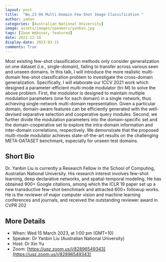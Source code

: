 ```yaml
---
layout: post
title:  "No.23-04 Multi-Domain Few-Shot Image Classification "
author: yadan
categories: [Australian National University]
image: assets/images/speakers/yanbin.jpg
tags: [Zoom Webinar, featured]
date: 2022-12-18
display-date: 2023-03-15
comments: True
---
```

Most existing few-shot classification methods only consider generalization on one dataset (i.e., single-domain), failing to transfer across various seen and unseen domains. 
In this talk, I will introduce the more realistic multi-domain few-shot classification problem to investigate the cross-domain generalization. Specifically, I will elaborate our ICCV 2021 work which designed a  parameter-efficient multi-mode modulator (tri-M) to solve the above problem. First, the modulator is designed to maintain multiple modulation parameters (one for each domain) in a single network, thus achieving single-network multi-domain representation. Given a particular domain, domain-aware features can be efficiently generated with the well-devised separative selection and cooperative query modules. Second, we further divide the modulation parameters into the domain-specific set and the domain-cooperative set to explore the intra-domain information and inter-domain correlations, respectively. We demonstrate that the proposed multi-mode modulator achieves state-of-the-art results on the challenging META-DATASET benchmark, especially for unseen test domains. 


## Short Bio
Dr. Yanbin Liu is currently a Research Fellow in the School of Computing, Australian National University. His research interest involves few-shot learning, deep declarative networks, and spatial-temporal modeling. He has obtained 900+ Google citations, among which the ICLR 19 paper set up a new transductive few-shot benchmark and attracted 600+ followup works. 
He is the reviewer of major computer vision and machine learning conferences and journals, and received the outstanding reviewer award in CVPR 202


## More Details
+ When: Wed 15 March 2023, at 1:00 pm (GMT+10)
+ Speaker: Dr Yanbin Liu (Australian National University)
+ Host: Dr Xin Yu
+ Zoom: [https://uqz.zoom.us/j/82896549343](https://uqz.zoom.us/j/82896549343)


